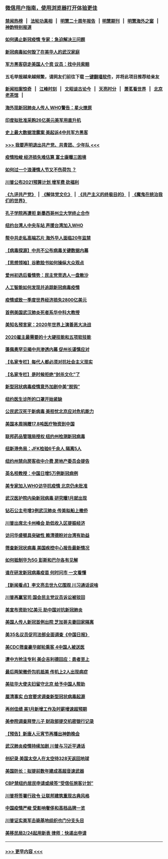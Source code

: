 ### [微信用户指南，使用浏览器打开体验更佳](https://github.com/gfw-breaker/banned-news1/blob/master/indexes/wechat-guide.md?t=0)
#### [禁闻热榜](热点新闻.md?t=0)  &nbsp;&nbsp;|&nbsp;&nbsp; [法轮功真相](https://github.com/gfw-breaker/truth/blob/master/README.md?t=0) &nbsp;&nbsp;|&nbsp;&nbsp; [明慧二十周年报告](https://github.com/gfw-breaker/mh-reports/blob/master/README.md?t=0) &nbsp;&nbsp;|&nbsp;&nbsp;[明慧期刊](https://github.com/gfw-breaker/mh-qikan) &nbsp;&nbsp;|&nbsp;&nbsp; [明慧海外之窗](https://github.com/gfw-breaker/mh-news/blob/master/README.md?t=0) &nbsp;&nbsp;|&nbsp;&nbsp; [神韵特别报道](https://github.com/gfw-breaker/mh-news/blob/master/shenyun.md?t=0)
#### [如何遏止新冠疫情 专家：急迫解决三问题](../pages/nsc412/n11859685.md?t=02110944) 
#### [新冠病毒如何毁了在美华人的武汉家庭](../pages/nsc412/n11859524.md?t=02110944) 
#### [军方黑客窃走美国人个资 议员：找中共索赔](../pages/nsc412/n11859371.md?t=02110944) 
#### 五毛举报越来越频繁，请网友们前往下载 [一键翻墙软件](https://github.com/gfw-breaker/ssr-accounts)，并将此项目推荐给亲友
#### [新闻拍案惊奇](https://github.com/gfw-breaker/banned-news1/blob/master/pages/link4.md) &nbsp;&nbsp;|&nbsp;&nbsp; [江峰时刻](https://github.com/gfw-breaker/banned-news1/blob/master/pages/link4.md) &nbsp;&nbsp;|&nbsp;&nbsp; [文昭谈古论今](https://github.com/gfw-breaker/banned-news1/blob/master/pages/link4.md) &nbsp;&nbsp;|&nbsp;&nbsp; [天亮时分](https://github.com/gfw-breaker/banned-news1/blob/master/pages/link4.md) &nbsp;&nbsp;|&nbsp;&nbsp; [萧茗看世界](https://github.com/gfw-breaker/banned-news1/blob/master/pages/link4.md) &nbsp;&nbsp;|&nbsp;&nbsp; [北京老茶馆](https://github.com/gfw-breaker/banned-news1/blob/master/pages/link4.md) &nbsp;&nbsp;|&nbsp;&nbsp; 
#### [海外现新冠肺炎人传人 WHO警告：星火燎原](../pages/nsc412/n11859252.md?t=02110944) 
#### [印度拟批准采购26亿美元美军用直升机](../pages/nsc412/n11859143.md?t=02110944) 
#### [史上最大数据泄露案 美起诉4中共军方黑客](../pages/nsc412/n11859115.md?t=02110944) 
#### [>>> 我要声明退出共产党、共青团、少年队 <<<](https://github.com/begood0513/goodnews/blob/master/quit/letter.md) 
#### [疫情险峻 经济损失难估算 富士康曝三困境](../pages/nsc412/n11859120.md?t=02110944) 
#### [如何过一个浪漫情人节又不伤荷包 ？](../pages/nsc412/n11858969.md?t=02110944) 
#### [川普公布2021预算计划 增军费 砍福利](../pages/nsc412/n11859012.md?t=02110944) 
#### [《九评共产党》](https://github.com/begood0513/9ping.md/blob/master/README.md) &nbsp;|&nbsp; [《解体党文化》](../../../../jtdwh.md/blob/master/README.md)  &nbsp;|&nbsp; [《共产主义的终极目的》](../../../../gczydzjmd.md/blob/master/README.md) &nbsp;|&nbsp; [《魔鬼在统治我们的世界》](../../../../mgztzwmdsj.md/blob/master/README.md) 
#### [孔子学院再遭拒 新墨西哥州立大学终止合作](../pages/nsc412/n11858661.md?t=02110944) 
#### [纽约台湾人中央车站  声援台湾加入WHO](../pages/nsc412/n11857757.md?t=02110944) 
#### [帮中共走私高端芯片 海外华人面临20年监禁](../pages/nsc412/n11855016.md?t=02110944) 
#### [【病毒探源】中共不公布病毒关键数据内幕](../pages/nsc412/n11856584.md?t=02110944) 
#### [【思想领袖】谷歌脸书如何操纵大众观点](../pages/nsc412/n11680874.md?t=02110944) 
#### [爱州初选后看情势：民主党竞选人一盘散沙](../pages/nsc412/n11856557.md?t=02110944) 
#### [人工智能如何发现并追踪新冠病毒疫情](../pages/nsc412/n11856398.md?t=02110944) 
#### [疫情或致一季度世界经济损失2800亿美元](../pages/nsc412/n11855639.md?t=02110944) 
#### [首例美国武汉肺炎死者系华中科大教授](../pages/nsc412/n11855500.md?t=02110944) 
#### [美知名预言家：2020年世界上演善恶大决战](../pages/nsc412/n11855418.md?t=02110944) 
#### [2020雇主最需要的十大硬技能和五项软技能](../pages/nsc412/n11850953.md?t=02110944) 
#### [蓬佩奥罕见揭中共渗透内幕 促州长谨慎应对](../pages/nsc412/n11854685.md?t=02110944) 
#### [【名家专栏】每代人都必须对抗社会主义现实](../pages/nsc412/n11831412.md?t=02110944) 
#### [【名家专栏】是时候拒绝“封杀文化”了](../pages/nsc412/n11814093.md?t=02110944) 
#### [新型冠状病毒疫情意外加剧中美“脱钩”](../pages/nsc412/n11854475.md?t=02110944) 
#### [纽约医生诊所的口罩开始紧缺](../pages/nsc412/n11853364.md?t=02110944) 
#### [公民武汉死于新病毒 美担忧北京应对危机能力](../pages/nsc412/n11854331.md?t=02110944) 
#### [美国本周捐赠17.8吨医疗物资到中国](../pages/nsc412/n11854269.md?t=02110944) 
#### [联邦药品管理局授权  纽约州检测新冠病毒](../pages/nsc412/n11853371.md?t=02110944) 
#### [纽新港务局：JFK检验6千余人  隔离5人](../pages/nsc412/n11853366.md?t=02110944) 
#### [纽约州禁向房客收中介费  房地产委员会提告](../pages/nsc412/n11853360.md?t=02110944) 
#### [英名校教授：中国日增5万例新冠病例](../pages/nsc412/n11854174.md?t=02110944) 
#### [美专家加入WHO访华抗疫情 北京仍未批准](../pages/nsc412/n11854043.md?t=02110944) 
#### [武汉医护院内染新冠病毒 研究曝1月就出现](../pages/nsc412/n11852928.md?t=02110944) 
#### [钻石公主号增3例武汉肺炎 传美拟船上撤侨](../pages/nsc412/n11853240.md?t=02110944) 
#### [川普出席北卡州峰会 助低收入区提振经济](../pages/nsc412/n11853232.md?t=02110944) 
#### [访问华盛顿具突破性 赖清德盼对台湾有助益](../pages/nsc412/n11853129.md?t=02110944) 
#### [筛查新冠状病毒 美国疾控中心报告最新情况](../pages/nsc412/n11853070.md?t=02110944) 
#### [如何抵制华为5G 彭斯和巴尔各有见解](../pages/nsc412/n11852535.md?t=02110944) 
#### [谁在研发新冠病毒疫苗 何时问市 一文看懂](../pages/nsc412/n11852840.md?t=02110944) 
#### [【新闻看点】李文亮去世九亿围观 川习通话说啥](../pages/nsc412/n11852360.md?t=02110944) 
#### [川普再赢官司 国会民主党议员诉讼被驳回](../pages/nsc412/n11852287.md?t=02110944) 
#### [美宣布资助1亿美元 助中国对抗新冠肺炎](../pages/nsc412/n11852531.md?t=02110944) 
#### [美国人传人新冠首例出院 芝加哥夫妻回家隔离](../pages/nsc412/n11852452.md?t=02110944) 
#### [美35名议员促司法部全面调查《中国日报》](../pages/nsc412/n11852435.md?t=02110944) 
#### [美CDC筛查豪华邮轮乘客 4中国人被送医](../pages/nsc412/n11852085.md?t=02110944) 
#### [遭中方抢注专利 美企吉利德回应：患者至上](../pages/nsc412/n11852037.md?t=02110944) 
#### [最后两架撤侨包机抵美 传机上2人出现病症](../pages/nsc412/n11852173.md?t=02110944) 
#### [美驻华大使夫妇留守北京 给予中国人帮助](../pages/nsc412/n11852165.md?t=02110944) 
#### [厘清事实 白宫要求调查新型冠状病毒起源](../pages/nsc412/n11852106.md?t=02110944) 
#### [再创佳绩 美1月新增工作及时薪增速超预期](../pages/nsc412/n11852174.md?t=02110944) 
#### [美参院调查拜登儿子 财政部提交机密银行记录](../pages/nsc412/n11851808.md?t=02110944) 
#### [【预告】新唐人元宵节再播出神韵晚会](../pages/nsc412/n11843192.md?t=02110944) 
#### [武汉肺炎疫情持续加剧 川普与习近平通话](../pages/nsc412/n11851613.md?t=02110944) 
#### [创纪录 美国太空人在太空待328天返回地球](../pages/nsc412/n11851266.md?t=02110944) 
#### [美国防长：拟提前数年建成高超音速武器](../pages/nsc412/n11850959.md?t=02110944) 
#### [CBP禁纽约居民申请或续签“受信任旅客计划”](../pages/nsc412/n11850857.md?t=02110944) 
#### [川普将签署行政令 让联邦建筑重现古典风格](../pages/nsc412/n11850654.md?t=02110944) 
#### [中国疫情严峻 受影响奢侈和高档品牌一览](../pages/nsc412/n11850319.md?t=02110944) 
#### [川普证实美军击毙基地组织也门分支头目](../pages/nsc412/n11850383.md?t=02110944) 
#### [美移民局2/24起用新表 律师：快递出申请](../pages/nsc412/n11848220.md?t=02110944) 

----
#### [ >>> 更早内容 <<< ](../indexes/nsc412-earlier.md)
